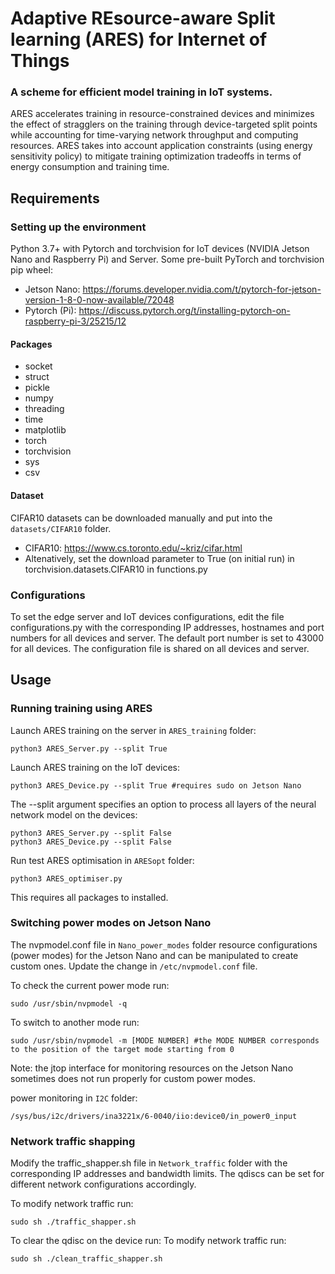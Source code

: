 # Adaptive REsource-aware Split learning (ARES) for Internet of Things
### A scheme for efficient model training in IoT systems. 

ARES accelerates training in resource-constrained devices and minimizes the effect of stragglers on the training through device-targeted split points while accounting for time-varying network throughput and computing resources. ARES takes into account application constraints (using energy sensitivity policy) to mitigate training optimization tradeoffs in terms of energy consumption and training time.

## Requirements

### Setting up the environment

Python 3.7+ with Pytorch and torchvision for IoT devices (NVIDIA Jetson Nano and Raspberry Pi) and Server. 
Some pre-built PyTorch and torchvision pip wheel:

- Jetson Nano: https://forums.developer.nvidia.com/t/pytorch-for-jetson-version-1-8-0-now-available/72048
- Pytorch (Pi): https://discuss.pytorch.org/t/installing-pytorch-on-raspberry-pi-3/25215/12

#### Packages

* socket
* struct
* pickle
* numpy
* threading
* time
* matplotlib
* torch
* torchvision
* sys
* csv

#### Dataset

CIFAR10 datasets can be downloaded manually and put into the `datasets/CIFAR10` folder. 
- CIFAR10: https://www.cs.toronto.edu/~kriz/cifar.html
- Altenatively, set the download parameter to True (on initial run) in torchvision.datasets.CIFAR10 in functions.py

### Configurations 

To set the edge server and IoT devices configurations, edit the file configurations.py with the corresponding IP addresses, hostnames and port numbers for all devices and server. 
The default port number is set to 43000 for all devices. The configuration file is shared on all devices and server.

## Usage

### Running training using ARES 

Launch ARES training on the server in `ARES_training` folder:
```
python3 ARES_Server.py --split True 
```
Launch ARES training on the IoT devices:
```
python3 ARES_Device.py --split True #requires sudo on Jetson Nano
```

The --split argument specifies an option to process all layers of the neural network model on the devices:
```
python3 ARES_Server.py --split False 
python3 ARES_Device.py --split False 
```

Run test ARES optimisation in `ARESopt` folder:
```
python3 ARES_optimiser.py
```
This requires all packages to installed.

### Switching power modes on Jetson Nano

The nvpmodel.conf file in `Nano_power_modes` folder resource configurations (power modes) for the Jetson Nano and can be manipulated to create custom ones. Update the change in `/etc/nvpmodel.conf` file.

To check the current power mode run:
```
sudo /usr/sbin/nvpmodel -q
```
To switch to another mode run:
```
sudo /usr/sbin/nvpmodel -m [MODE NUMBER] #the MODE NUMBER corresponds to the position of the target mode starting from 0
```
Note: the jtop interface for monitoring resources on the Jetson Nano sometimes does not run properly for custom power modes.

power monitoring in `I2C` folder:
```
/sys/bus/i2c/drivers/ina3221x/6-0040/iio:device0/in_power0_input
```

### Network traffic shapping

Modify the traffic_shapper.sh file in `Network_traffic` folder with the corresponding IP addresses and bandwidth limits. The qdiscs can be set for different network configurations accordingly.

To modify network traffic run:  
```
sudo sh ./traffic_shapper.sh
```
To clear the qdisc on the device run:
To modify network traffic run:  
```
sudo sh ./clean_traffic_shapper.sh
```
